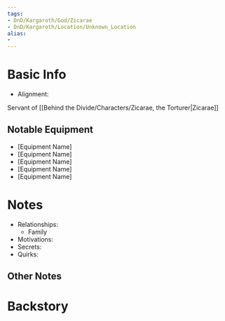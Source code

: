 ```yaml
---
tags:
- DnD/Kargaroth/God/Zicarae
- DnD/Kargaroth/Location/Unknown_Location
alias:
- 
---
```

# Basic Info
- Alignment: 

Servant of [[Behind the Divide/Characters/Zicarae, the Torturer|Zicarae]]

## Notable Equipment
- [Equipment Name]
- [Equipment Name]
- [Equipment Name]
- [Equipment Name]
- [Equipment Name]

# Notes
- Relationships: 
	- Family
- Motivations: 
- Secrets: 
- Quirks: 

## Other Notes


# Backstory
